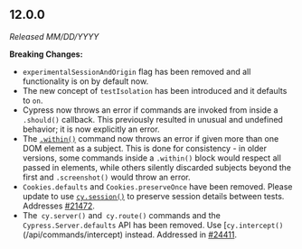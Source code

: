 ## 12.0.0

_Released MM/DD/YYYY_

**Breaking Changes:**

- `experimentalSessionAndOrigin` flag has been removed and all functionality is
  on by default now.
- The new concept of `testIsolation` has been introduced and it defaults to
  `on`.
- Cypress now throws an error if commands are invoked from inside a `.should()`
  callback. This previously resulted in unusual and undefined behavior; it is
  now explicitly an error.
- The [`.within()`](/api/commands/within) command now throws an error if given
  more than one DOM element as a subject. This is done for consistency - in
  older versions, some commands inside a `.within()` block would respect all
  passed in elements, while others silently discarded subjects beyond the first
  and `.screenshot()` would throw an error.
- `Cookies.defaults` and `Cookies.preserveOnce` have been removed. Please update
  to use [`cy.session()`](/api/commands/session) to preserve session details
  between tests. Addresses
  [#21472](https://github.com/cypress-io/cypress/issues/21472).
- The` cy.server()` and` cy.route()` commands and the `Cypress.Server.defaults`
  API has been removed. Use [`cy.intercept()`(/api/commands/intercept) instead.
  Addressed in [#24411](https://github.com/cypress-io/cypress/pull/24411).

